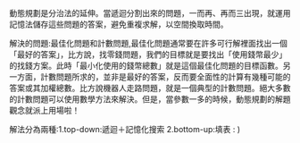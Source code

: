 動態規劃是分治法的延伸。當遞迴分割出來的問題，一而再、再而三出現，就運用記憶法儲存這些問題的答案，避免重複求解，以空間換取時間。

解決的問題:最佳化問題和計數問題,最佳化問題通常要在許多可行解裡面找出一個「最好的答案」，比方說，找零錢問題，我們的目標就是要找出「使用錢幣最少」的找錢方案。此時「最小化使用的錢幣總數」就是這個最佳化問題的目標函數。另一方面，計數問題所求的，並非是最好的答案，反而要全面性的計算有幾種可能的答案或其加權總數。比方說機器人走路問題，就是一個典型的計數問題。絕大多數的計數問題可以使用數學方法來解決。但是，當參數一多的時候，動態規劃的解題觀念就派上用場啦！

解法分為兩種:1.top-down:遞迴＋記憶化搜索 2.bottom-up:填表
: )
